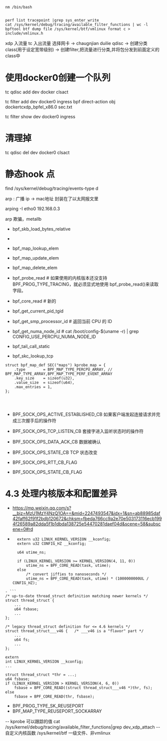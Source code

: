```
nm /bin/bash 


perf list tracepoint |grep sys_enter_write
cat /sys/kernel/debug/tracing/available_filter_functions | wc -l
bpftool btf dump file /sys/kernel/btf/vmlinux format c > include/vmlinux.h

```

xdp 入流量
tc  入出流量
选择网卡 -> chaugnjian duilie  qdisc -> 创建分类class(用于设定宽带级别) -> 创建filter,把流量进行分类,并将包分发到前面定义的class中


# 使用docker0创建一个队列
tc qdisc add dev docker clsact

tc filter add dev docker0 ingress bpf direct-action obj dockertcxdp_bpfel_x86.0 sec.txt

tc filter show dev docker0 ingress 

# 清理掉
tc qdisc del dev docker0 clsact

# 静态hook 点
find /sys/kernel/debug/tracing/events-type d




arp :   广播
ip -> mac地址    封装在了以太网报文里

arping -I etho0 192.168.0.3

arp 欺骗，metallb

- bpf_skb_load_bytes_relative
- 
- bpf_map_lookup_elem
- bpf_map_update_elem
- bpf_map_delete_elem

- bpf_probe_read  # 如果使用的内核版本还没支持 BPF_PROG_TYPE_TRACING，就必须显式地使用 bpf_probe_read()来读取字段。
- bpf_core_read   # 新的
- bpf_get_current_pid_tgid

- bpf_get_smp_processor_id # 返回当前 CPU 的 ID
- bpf_get_numa_node_id # cat /boot/config-$(uname -r) | grep CONFIG_USE_PERCPU_NUMA_NODE_ID

- bpf_tail_call_static
- bpf_skc_lookup_tcp



```
struct bpf_map_def SEC("maps") kprobe_map = {
	.type        = BPF_MAP_TYPE_PERCPU_ARRAY, // BPF_MAP_TYPE_ARRAY,BPF_MAP_TYPE_PERF_EVENT_ARRAY
	.key_size    = sizeof(u32),
	.value_size  = sizeof(u64),
	.max_entries = 1,
};




```


- BPF_SOCK_OPS_ACTIVE_ESTABLISHED_CB    如果客户端发起连接请求并完成三次握手后的操作符
- BPF_SOCK_OPS_TCP_LISTEN_CB            套接字进入监听状态时的操作符
- BPF_SOCK_OPS_DATA_ACK_CB              数据被确认
- BPF_SOCK_OPS_STATE_CB                 TCP 状态改变


- BPF_SOCK_OPS_RTT_CB_FLAG
- BPF_SOCK_OPS_STATE_CB_FLAG




# 4.3 处理内核版本和配置差异

- https://mp.weixin.qq.com/s?__biz=MzU1MzY4NzQ1OA==&mid=2247493547&idx=1&sn=ab88985daf42faff62f91f2bdb120672&chksm=fbeda766cc9a2e70e503173116ecb1994f26589a82dda5f1b1dbda138725e54470281daef04d&scene=58&subscene=0#rd
- ```
    extern u32 LINUX_KERNEL_VERSION __kconfig;
    extern u32 CONFIG_HZ __kconfig;

    u64 utime_ns;

    if (LINUX_KERNEL_VERSION >= KERNEL_VERSION(4, 11, 0))
        utime_ns = BPF_CORE_READ(task, utime);
    else
        /* convert jiffies to nanoseconds */
        utime_ns = BPF_CORE_READ(task, utime) * (1000000000UL / CONFIG_HZ);

```
- ```
/* up-to-date thread_struct definition matching newer kernels */
struct thread_struct {
    ...
    u64 fsbase;
    ...
};

/* legacy thread_struct definition for <= 4.6 kernels */
struct thread_struct___v46 {   /* ___v46 is a "flavor" part */
    ...
    u64 fs;
    ...
};

extern
int LINUX_KERNEL_VERSION __kconfig;
...

struct thread_struct *thr = ...;
u64 fsbase;
if (LINUX_KERNEL_VERSION > KERNEL_VERSION(4, 6, 0))
    fsbase = BPF_CORE_READ((struct thread_struct___v46 *)thr, fs);
else
    fsbase = BPF_CORE_READ(thr, fsbase);

```


- BPF_PROG_TYPE_SK_REUSEPORT
- BPF_MAP_TYPE_REUSEPORT_SOCKARRAY





-- kprobe 可以跟踪的值 cat /sys/kernel/debug/tracing/available_filter_functions|grep dev_xdp_attach
-- 自定义内核函数 /sys/kernel/btf 一级文件、非vmlinux